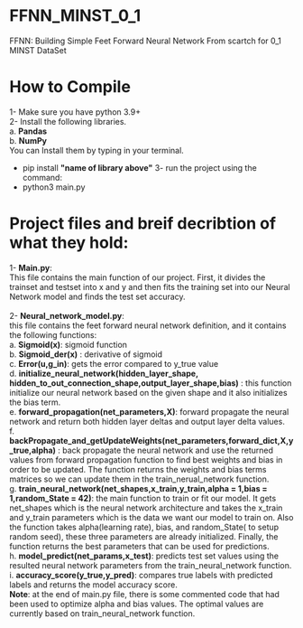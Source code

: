# FFNN_MINST_0_1
FFNN: Building Simple Feet Forward Neural Network From scartch for 0_1 MINST DataSet
# How to Compile
1-	Make sure you have python 3.9+<br/>
2-	Install the following libraries.<br/>
a.	**Pandas**<br/>
b.	**NumPy**<br/>
You can Install them by typing in your terminal.<br/>
-	pip install **"name of library above"**
3-	run the project using the command:<br/>
-	python3 main.py

# Project files and breif decribtion of what they hold:

1-	**Main.py**:<br/>
 This file contains the main function of our project. First, it divides the trainset and testset into x and y and then fits the training set into our Neural Network model and finds the test set accuracy. <br/>
<br/>
2-	**Neural_network_model.py**:<br/> this file contains the feet forward neural network definition, and it contains the following functions:<br/>
a.	**Sigmoid(x)**: sigmoid function<br/>
b.	**Sigmoid_der(x)** : derivative of sigmoid<br/>
c.	**Error(u,g_in)**: gets the error compared to y_true value<br/>
d.	**initialize_neural_network(hidden_layer_shape, hidden_to_out_connection_shape,output_layer_shape,bias)** : this function initialize our neural network based on the given shape and it also initializes the bias term.<br/>
e.	**forward_propagation(net_parameters,X)**: forward propagate the neural network and return both hidden layer deltas and output layer delta values.<br/>
f.	**backPropagate_and_getUpdateWeights(net_parameters,forward_dict,X,y_true,alpha)** : back propagate the neural network and use the returned values from forward propagation function to find best weights and bias in order to be updated. The function returns the weights and bias terms matrices so we can update them in the train_nerual_network function.<br/>
g.	**train_neural_network(net_shapes,x_train,y_train,alpha = 1,bias = 1,random_State = 42)**: the main function to train or fit our model. It gets net_shapes which is the neural network architecture and takes the x_train and y_train parameters which is the data we want our model to train on. Also the function takes alpha(learning rate), bias, and random_State( to setup random seed), these three parameters are already initialized. Finally, the function returns the best parameters that can be used for predictions.<br/>
h.	**model_predict(net_params,x_test)**: predicts test set values using the resulted neural network parameters from the train_neural_network function. <br/>
i.	**accuracy_score(y_true,y_pred)**: compares true labels with predicted labels and returns the model accuracy score.<br/>
**Note**: at the end of main.py file, there is some commented code that had been used to optimize alpha and bias values. The optimal values are currently based on train_neural_network function. 
